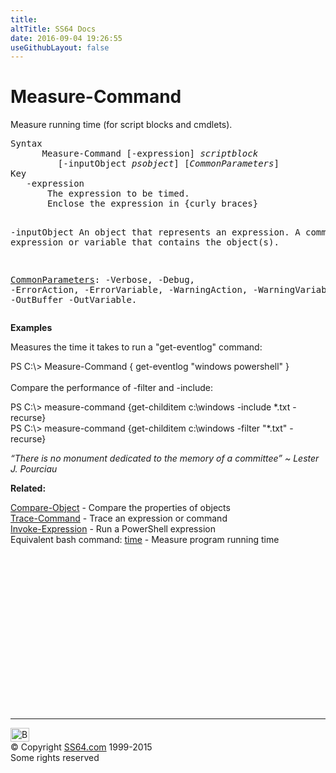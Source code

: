 ```yaml
---
title:
altTitle: SS64 Docs
date: 2016-09-04 19:26:55
useGithubLayout: false
---
```

<!-- #BeginLibraryItem "/Library/head_ps.lbi" --><!-- #EndLibraryItem --><h1>Measure-Command</h1> 
<p>Measure running time (for script blocks and cmdlets).</p>
<pre>Syntax
      Measure-Command [-expression] <i>scriptblock</i> 
         [-inputObject <i>psobject</i>] [<i>CommonParameters</i>]
Key
   -expression 
       The expression to be timed.
       Enclose the expression in {curly braces}

   -inputObject
       An object that represents an expression.
       A command, expression or variable that contains the object(s).

   <a href="common.html">CommonParameters</a>:
       -Verbose, -Debug, -ErrorAction, -ErrorVariable, -WarningAction, -WarningVariable,
       -OutBuffer -OutVariable.</pre>
<p>
  <b>Examples</b></p>
<p>Measures the time it takes to run a "get-eventlog" command:</p>
<p><span class="code">PS C:\&gt; Measure-Command { get-eventlog "windows powershell" }</span><br>
  <br>
  Compare the performance of -filter and -include:</p>
<p class="code">PS C:\&gt; measure-command {get-childitem c:\windows -include *.txt -recurse}<br>
PS C:\&gt; measure-command {get-childitem c:\windows -filter "*.txt" -recurse}</p>
<p class="quote"><i>“There is no monument dedicated to the memory of a committee” ~ Lester J. Pourciau</i></p>
<p><b>Related:</b></p>
<p>  <span class="body"><a href="compare-object.html">Compare-Object</a> - Compare the properties of objects<br>
<a href="trace-command.html">Trace-Command</a> - Trace an expression or command<br>
</span>    <a href="invoke-expression.html">Invoke-Expression</a> - Run a PowerShell expression<br>  
Equivalent bash command: <a href="../bash/time.html">time</a> - Measure program running time</p><!-- #BeginLibraryItem "/Library/foot_ps.lbi" --><p>
<!-- PowerShell300 -->
<ins class="adsbygoogle" style="display:inline-block;width:300px;height:250px" data-ad-client="ca-pub-6140977852749469" data-ad-slot="6253539900"></ins>
<script>
(adsbygoogle = window.adsbygoogle || []).push({});
</script></p>
<hr>
<div id="bl" class="footer"><a href="measure-command.html#"><img src="../images/top.png" width="30" height="22" alt="Back to the Top"></a></div>
<div id="br" class="footer, tagline">© Copyright <a href="http://ss64.com/">SS64.com</a> 1999-2015<br>
Some rights reserved</div><!-- #EndLibraryItem -->

